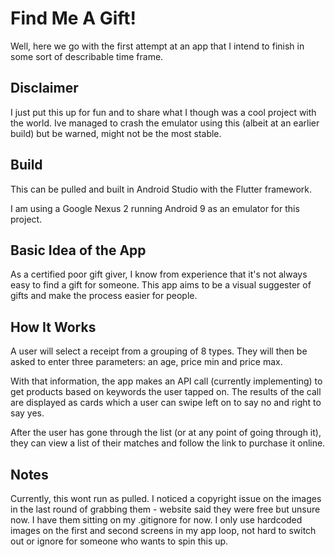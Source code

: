 # Find Me A Gift!

Well, here we go with the first attempt at an app that I intend
to finish in some sort of describable time frame.

## Disclaimer

I just put this up for fun and to share what I though was a cool project with the world.  Ive managed
to crash the emulator using this (albeit at an earlier build) but be warned, might not be the most
stable.

## Build

This can be pulled and built in Android Studio with the Flutter framework.

I am using a Google Nexus 2 running Android 9 as an emulator for this project.

## Basic Idea of the App

As a certified poor gift giver, I know from experience that it's not always easy to find a gift for
someone.  This app aims to be a visual suggester of gifts and make the process easier for people.

## How It Works

A user will select a receipt from a grouping of 8 types.  They will then be asked to enter three
parameters: an age, price min and price max.

With that information, the app makes an API call (currently implementing) to get products based on
keywords the user tapped on. The results of the call are displayed as cards which a user can
swipe left on to say no and right to say yes.

After the user has gone through the list (or at any point of going through it), they can view a list
of their matches and follow the link to purchase it online.

## Notes

Currently, this wont run as pulled.  I noticed a copyright issue on the images in the last round of
grabbing them - website said they were free but unsure now.  I have them sitting on my .gitignore for
now.  I only use hardcoded images on the first and second screens in my app loop, not hard to switch
out or ignore for someone who wants to spin this up.


